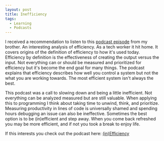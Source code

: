 ```yaml
---
layout: post
title: Inefficiency
tags:
  - Learning
  - Podcasts
---
```


I received a recommendation to listen to this
[podcast episode](https://www.ministryofideas.org/episodes/inefficiency)
from my brother. An interesting analysis of efficiency. As a tech worker it hit
home. It covers origins of the definition of efficiency to how it's used today.
Efficiency by definition is the effectiveness of creating the output versus the
input. Not everything can or should be measured and prioritized for efficiency
but it's become the end goal for many things. The podcast explains that
efficiency describes how well you control a system but not the what you are
working towards. The most efficient system isn't always the best.

This podcast was a call to slowing down and being a little inefficient. Not
everything can be analyzed measured but are still valuable. When applying this
to programming I think about taking time to unwind, think, and prioritize.
Measuring productivity in lines of code is universally shamed and spending
hours debugging an issue can also be ineffective. Sometimes the best option is
to be (in)efficient and step away. When you come back refreshed you may be more
efficient, and if not you took a break to enjoy life.

If this interests you check out the podcast here: [(in)Efficiency](https://www.ministryofideas.org/episodes/inefficiency)
